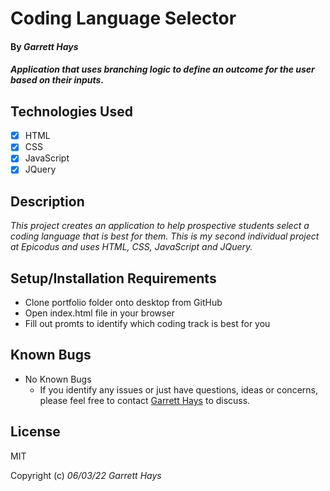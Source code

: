 # Coding Language Selector

#### By _**Garrett Hays**_

#### _Application that uses branching logic to define an outcome for the user based on their inputs._

## Technologies Used

- [x] HTML
- [x] CSS
- [x] JavaScript
- [x] JQuery

## Description

_This project creates an application to help prospective students select a coding language that is best for them. This is my second individual project at Epicodus and uses HTML, CSS, JavaScript and JQuery._

## Setup/Installation Requirements

* Clone portfolio folder onto desktop from GitHub
* Open index.html file in your browser
* Fill out promts to identify which coding track is best for you


## Known Bugs

* No Known Bugs
  - If you identify any issues or just have questions, ideas or concerns, please feel free to contact [Garrett Hays](mailto:GarrettLHays@gmail.com) to discuss.

## License

MIT

Copyright (c) _06/03/22_ _Garrett Hays_ 